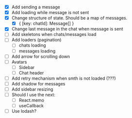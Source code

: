 - [x] Add sending a message
- [x] Add loading while message is not sent
- [x] Change structure of state. Should be a map of messages.
  - [x] { [key: chatId]: Message[] }
- [x] Change last message in the chat when message is sent
- [ ] Add skeletons when chats/messages load
- [ ] Add loaders (pagination)
  - [ ] chats loading
  - [ ] messages loading
- [ ] Add arrow for scrolling down
- [ ] Avatars
  - [ ] Sidebar
  - [ ] Chat header
- [ ] Add retry mechanism when smth is not loaded (???)
- [ ] Add shadow for messages
- [ ] Add sidebar resizing
- [ ] Should I use the next:
  - [ ] React.memo
  - [ ] useCallback
- [ ] Use lodash?
